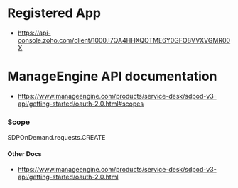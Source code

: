 # Registered App
- https://api-console.zoho.com/client/1000.I7QA4HHXQOTME6Y0GFO8VVXVGMR00X


# ManageEngine API documentation
- https://www.manageengine.com/products/service-desk/sdpod-v3-api/getting-started/oauth-2.0.html#scopes

### Scope
SDPOnDemand.requests.CREATE

#### Other Docs
- https://www.manageengine.com/products/service-desk/sdpod-v3-api/getting-started/oauth-2.0.html  